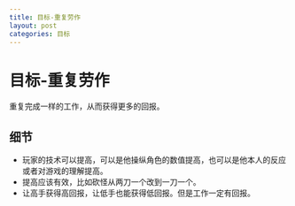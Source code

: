 ```yaml
---
title: 目标-重复劳作
layout: post
categories: 目标
---
```


# 目标-重复劳作
重复完成一样的工作，从而获得更多的回报。

## 细节
- 玩家的技术可以提高，可以是他操纵角色的数值提高，也可以是他本人的反应或者对游戏的理解提高。
- 提高应该有效，比如砍怪从两刀一个改到一刀一个。
- 让高手获得高回报，让低手也能获得低回报。但是工作一定有回报。

